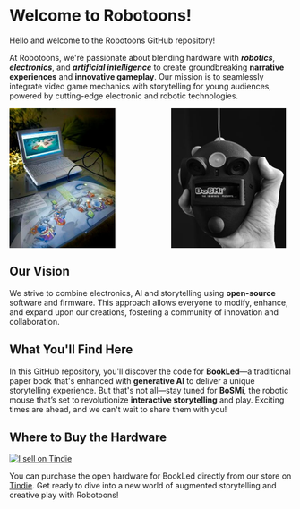 # Welcome to Robotoons!

Hello and welcome to the Robotoons GitHub repository!

At Robotoons, we're passionate about blending hardware with ***robotics***, ***electronics***, and ***artificial intelligence*** to create groundbreaking **narrative experiences** and **innovative gameplay**. Our mission is to seamlessly integrate video game mechanics with storytelling for young audiences, powered by cutting-edge electronic and robotic technologies.

<div style="display: flex; align-items: flex-start;">
  <img src="docs/images/bookled_with_pc.jpg" alt="BookLed connected to a PC" style="height: 250px; margin-right: 100px;">
  <img src="docs/images/bosmi_bn_lowres_2.jpg" alt="BoSMi the robomouse" style="height: 250px;">
</div>

## Our Vision

We strive to combine electronics, AI and storytelling using **open-source** software and firmware. This approach allows everyone to modify, enhance, and expand upon our creations, fostering a community of innovation and collaboration.

## What You'll Find Here

In this GitHub repository, you'll discover the code for **BookLed**—a traditional paper book that's enhanced with **generative AI** to deliver a unique storytelling experience. But that's not all—stay tuned for **BoSMi**, the robotic mouse that’s set to revolutionize **interactive storytelling** and play. Exciting times are ahead, and we can't wait to share them with you!

## Where to Buy the Hardware

<a href="https://www.tindie.com/stores/robotoons/?ref=offsite_badges&utm_source=sellers_robotoons&utm_medium=badges&utm_campaign=badge_medium"><img src="https://d2ss6ovg47m0r5.cloudfront.net/badges/tindie-mediums.png" alt="I sell on Tindie" width="150" height="78"></a>

You can purchase the open hardware for BookLed directly from our store on [Tindie](https://www.tindie.com/products/robotoons/bookled/). Get ready to dive into a new world of augmented storytelling and creative play with Robotoons!
<!---
robotoons/robotoons is a ✨ special ✨ repository containing open FW and open SW for Robotoons open HW products.
--->
